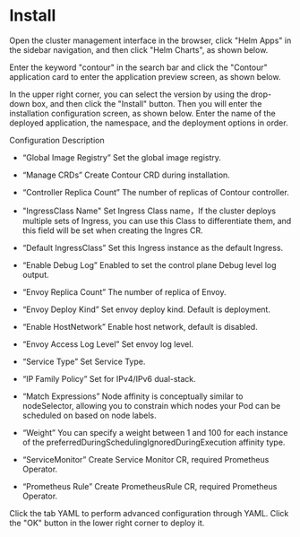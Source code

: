 # Install

Open the cluster management interface in the browser, click "Helm Apps" in the sidebar navigation, and then click "Helm Charts", as shown below. 



Enter the keyword "contour" in the search bar and click the "Contour" application card to enter the application preview screen, as shown below.



In the upper right corner, you can select the version by using the drop-down box, and then click the "Install" button. Then you will enter the installation configuration screen, as shown below.
Enter the name of the deployed application, the namespace, and the deployment options in order.



Configuration Description

* “Global Image Registry” Set the global image registry.
* “Manage CRDs” Create Contour CRD during installation.
* “Controller Replica Count” The number of replicas of Contour controller.
* "IngressClass Name" Set Ingress Class name，If the cluster deploys multiple sets of Ingress, you can use this Class to differentiate them, and this field will be set when creating the Ingres CR.
* “Default IngressClass” Set this Ingress instance as the default Ingress.
* “Enable Debug Log” Enabled to set the control plane Debug level log output.



* “Envoy Replica Count” The number of replica of Envoy.
* “Envoy Deploy Kind” Set envoy deploy kind. Default is deployment.
* “Enable HostNetwork” Enable host network, default is disabled. 
* “Envoy Access Log Level” Set envoy log level.
* “Service Type” Set Service Type.
* “IP Family Policy” Set for IPv4/IPv6 dual-stack.



* “Match Expressions” Node affinity is conceptually similar to nodeSelector, allowing you to constrain which nodes your Pod can be scheduled on based on node labels.
* “Weight” You can specify a weight between 1 and 100 for each instance of the preferredDuringSchedulingIgnoredDuringExecution affinity type. 
* “ServiceMonitor” Create Service Monitor CR, required Prometheus Operator.
* “Prometheus Rule” Create PrometheusRule CR, required Prometheus Operator.



Click the tab YAML to perform advanced configuration through YAML. Click the "OK" button in the lower right corner to deploy it. 